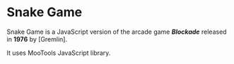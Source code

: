 # Snake Game

Snake Game is a JavaScript version of the arcade game ***Blockade*** released in **1976** by [Gremlin].

It uses MooTools JavaScript library.
